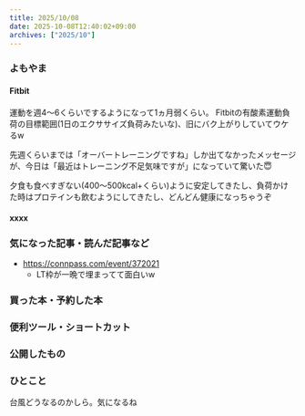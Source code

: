 ```yaml
---
title: 2025/10/08
date: 2025-10-08T12:40:02+09:00
archives: ["2025/10"]
---
```

### よもやま
#### Fitbit

運動を週4〜6くらいでするようになって1ヵ月弱くらい。
Fitbitの有酸素運動負荷の目標範囲(1日のエクササイズ負荷みたいな)、旧にバク上がりしていてウケるw

先週くらいまでは「オーバートレーニングですね」しか出てなかったメッセージが、今日は「最近はトレーニング不足気味ですが」になっていて驚いた😇

夕食も食べすぎない(400〜500kcal+くらい)ように安定してきたし、負荷かけた時はプロテインも飲むようにしてきたし、どんどん健康になっちゃうぞ

#### xxxx

### 気になった記事・読んだ記事など

* https://connpass.com/event/372021
  * LT枠が一晩で埋まってて面白いw

### 買った本・予約した本

### 便利ツール・ショートカット

### 公開したもの

### ひとこと

台風どうなるのかしら。気になるね
